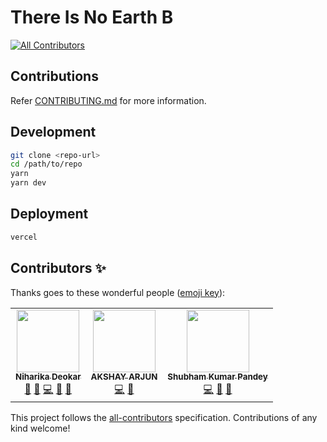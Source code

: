 # There Is No Earth B
<!-- ALL-CONTRIBUTORS-BADGE:START - Do not remove or modify this section -->
[![All Contributors](https://img.shields.io/badge/all_contributors-3-orange.svg?style=flat-square)](#contributors-)
<!-- ALL-CONTRIBUTORS-BADGE:END -->

## Contributions

Refer [CONTRIBUTING.md](CONTRIBUTING.md) for more information.

## Development

```bash
git clone <repo-url>
cd /path/to/repo
yarn
yarn dev
```

## Deployment

```bash
vercel
```

## Contributors ✨

Thanks goes to these wonderful people ([emoji key](https://allcontributors.org/docs/en/emoji-key)):

<!-- ALL-CONTRIBUTORS-LIST:START - Do not remove or modify this section -->
<!-- prettier-ignore-start -->
<!-- markdownlint-disable -->
<table>
  <tr>
    <td align="center"><a href="https://www.linkedin.com/in/niharika-deokar-3a483b212"><img src="https://avatars.githubusercontent.com/u/95857656?v=4?s=100" width="100px;" alt=""/><br /><sub><b>Niharika Deokar</b></sub></a><br /><a href="#ideas-deokarniharika" title="Ideas, Planning, & Feedback">🤔</a> <a href="#design-deokarniharika" title="Design">🎨</a> <a href="https://github.com/deokarniharika/TINEB-website-revamp/commits?author=deokarniharika" title="Code">💻</a> <a href="#projectManagement-deokarniharika" title="Project Management">📆</a> <a href="https://github.com/deokarniharika/TINEB-website-revamp/issues?q=author%3Adeokarniharika" title="Bug reports">🐛</a></td>
    <td align="center"><a href="https://bit.ly/AKSHAYARJUN"><img src="https://avatars.githubusercontent.com/u/68991993?v=4?s=100" width="100px;" alt=""/><br /><sub><b>AKSHAY ARJUN</b></sub></a><br /><a href="https://github.com/deokarniharika/TINEB-website-revamp/commits?author=Akshay-Arjun" title="Code">💻</a> <a href="#ideas-Akshay-Arjun" title="Ideas, Planning, & Feedback">🤔</a></td>
    <td align="center"><a href="https://www.linkedin.com/in/shubham-kumar-pandey-658a24156/"><img src="https://avatars.githubusercontent.com/u/33973866?v=4?s=100" width="100px;" alt=""/><br /><sub><b>Shubham Kumar Pandey</b></sub></a><br /><a href="https://github.com/deokarniharika/TINEB-website-revamp/commits?author=an-indivisible-whole" title="Code">💻</a> <a href="#ideas-an-indivisible-whole" title="Ideas, Planning, & Feedback">🤔</a> <a href="https://github.com/deokarniharika/TINEB-website-revamp/issues?q=author%3Aan-indivisible-whole" title="Bug reports">🐛</a></td>
  </tr>
</table>

<!-- markdownlint-restore -->
<!-- prettier-ignore-end -->

<!-- ALL-CONTRIBUTORS-LIST:END -->

This project follows the [all-contributors](https://github.com/all-contributors/all-contributors) specification. Contributions of any kind welcome!